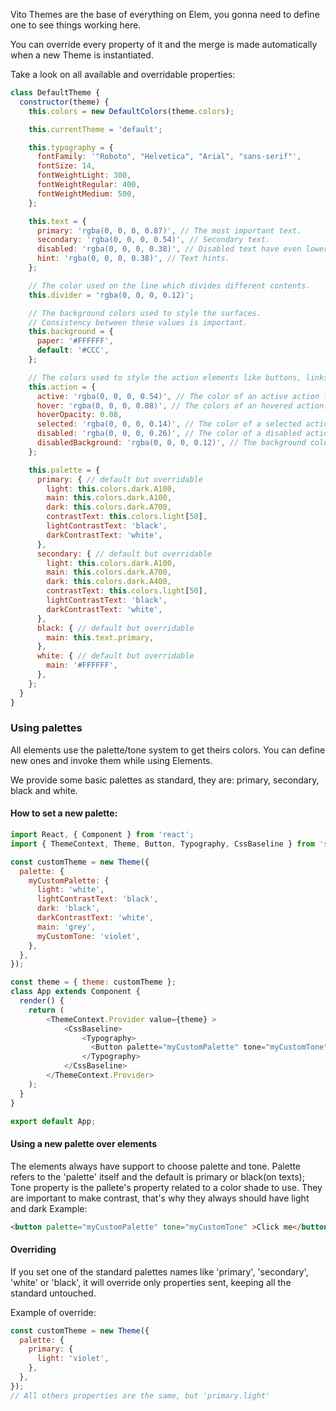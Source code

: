 Vito Themes are the base of everything on Elem, you gonna need to define one to see things working here.

You can override every property of it and the merge is made automatically when a new Theme is instantiated.

Take a look on all available and overridable properties:

```js
class DefaultTheme {
  constructor(theme) {
    this.colors = new DefaultColors(theme.colors);

    this.currentTheme = 'default';

    this.typography = {
      fontFamily: '"Roboto", "Helvetica", "Arial", "sans-serif"',
      fontSize: 14,
      fontWeightLight: 300,
      fontWeightRegular: 400,
      fontWeightMedium: 500,
    };

    this.text = {
      primary: 'rgba(0, 0, 0, 0.87)', // The most important text.
      secondary: 'rgba(0, 0, 0, 0.54)', // Secondary text.
      disabled: 'rgba(0, 0, 0, 0.38)', // Disabled text have even lower visual prominence.
      hint: 'rgba(0, 0, 0, 0.38)', // Text hints.
    };

    // The color used on the line which divides different contents.
    this.divider = 'rgba(0, 0, 0, 0.12)';

    // The background colors used to style the surfaces.
    // Consistency between these values is important.
    this.background = {
      paper: '#FFFFFF',
      default: '#CCC',
    };

    // The colors used to style the action elements like buttons, links and so on
    this.action = {
      active: 'rgba(0, 0, 0, 0.54)', // The color of an active action like an icon button.
      hover: 'rgba(0, 0, 0, 0.08)', // The colors of an hovered action.
      hoverOpacity: 0.08,
      selected: 'rgba(0, 0, 0, 0.14)', // The color of a selected action.
      disabled: 'rgba(0, 0, 0, 0.26)', // The color of a disabled action.
      disabledBackground: 'rgba(0, 0, 0, 0.12)', // The background color of a disabled action.
    };

    this.palette = {
      primary: { // default but overridable
        light: this.colors.dark.A100,
        main: this.colors.dark.A100,
        dark: this.colors.dark.A700,
        contrastText: this.colors.light[50],
        lightContrastText: 'black',
        darkContrastText: 'white',
      },
      secondary: { // default but overridable
        light: this.colors.dark.A100,
        main: this.colors.dark.A700,
        dark: this.colors.dark.A400,
        contrastText: this.colors.light[50],
        lightContrastText: 'black',
        darkContrastText: 'white',
      },
      black: { // default but overridable
        main: this.text.primary,
      },
      white: { // default but overridable
        main: '#FFFFFF',
      },
    };
  }
}

```

### Using palettes

All elements use the palette/tone system to get theirs colors. You can define new ones and invoke them while using Elements.

We provide some basic palettes as standard, they are: primary, secondary, black and white.

#### How to set a new palette:

```js
import React, { Component } from 'react';
import { ThemeContext, Theme, Button, Typography, CssBaseline } from 'store-front-ui';

const customTheme = new Theme({
  palette: {
    myCustomPalette: {
      light: 'white',
      lightContrastText: 'black',
      dark: 'black',
      darkContrastText: 'white',
      main: 'grey',
      myCustomTone: 'violet',
    },
  },
});

const theme = { theme: customTheme };
class App extends Component {
  render() {
    return (
        <ThemeContext.Provider value={theme} >
            <CssBaseline>
                <Typography>
                  <Button palette="myCustomPalette" tone="myCustomTone">Elem Button</Button>
                </Typography>
            </CssBaseline>
        </ThemeContext.Provider>
    );
  }
}

export default App;

```

#### Using a new palette over elements
The elements always have support to choose palette and tone. Palette refers to the 'palette' itself and the default is primary or black(on texts);
Tone property is the pallete's property related to a color shade to use. They are important to make contrast, that's why they always should have light and dark
Example:

```html
<button palette="myCustomPalette" tone="myCustomTone" >Click me</button>
```


#### Overriding
If you set one of the standard palettes names like 'primary', 'secondary', 'white' or 'black', it will override only properties sent, keeping all the standard untouched.

Example of override: 

```js
const customTheme = new Theme({
  palette: {
    primary: {
      light: 'violet',
    },
  },
});
// All others properties are the same, but 'primary.light'
```
